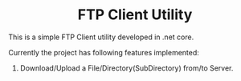 <h1 align="center">FTP Client Utility</h1>

This is a simple FTP Client utility developed in .net core. 

Currently the project has following features implemented:
  1) Download/Upload a File/Directory(SubDirectory) from/to Server.
 
  
